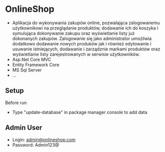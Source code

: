 # OnlineShop
* Aplikacja do wykonywania zakupów online, pozwalająca zalogowanemu użytkownikowi na przeglądanie produktów, dodawanie ich do koszyka i symulująca dokonywanie zakupu oraz wyświetlanie listy już dokonanych zakupów. Zalogowanie się jako administrator umożliwia dodatkowo dodawanie nowych produków jak i również edytowanie i usuwanie istniejących, dodawanie i zarządznie markami produktów oraz wyświetlanie listy zarejestrowanych w serwisie użytkowników.
* Asp.Net Core MVC
* Entity Framework Core
* MS Sql Server
* ...
## Setup
Before run
* Type "update-database" in package manager console to add data
## Admin User
* Login: admin@onlineshop.com
* Password: Admin123@
